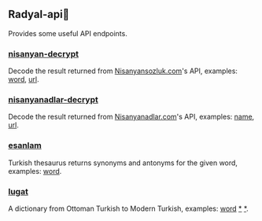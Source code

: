 ## Radyal-api🔌

Provides some useful API endpoints.

### [nisanyan-decrypt](https://radyal-api.vercel.app/api/nisanyan-decrypt)

Decode the result returned from [Nisanyansozluk.com](https://www.nisanyansozluk.com/)'s API, examples: [word](https://radyal-api.vercel.app/api/nisanyan-decrypt?word=sanat), [url](https://radyal-api.vercel.app/api/nisanyan-decrypt?url=https%3A%2F%2Fwww.nisanyansozluk.com%2Fapi%2Fwords%2Fsanat%3Fsession%3D1).

### [nisanyanadlar-decrypt](https://radyal-api.vercel.app/api/nisanyanadlar-decrypt)

Decode the result returned from [Nisanyanadlar.com](https://www.nisanyanadlar.com/)'s API, examples: [name](https://radyal-api.vercel.app/api/nisanyanadlar-decrypt?name=tigin), [url](https://radyal-api.vercel.app/api/nisanyanadlar-decrypt?url=https%3A%2F%2Fwww.nisanyanadlar.com%2F_next%2Fdata%2FklooaWK-oYLSRLaRfKKMh%2Fisim%2FTigin.json%3Fname%3DTigin).

### [esanlam](https://radyal-api.vercel.app/api/esanlam)

Turkish thesaurus returns synonyms and antonyms for the given word, examples: [word](https://radyal-api.vercel.app/api/esanlam?word=durmak).

### [lugat](https://radyal-api.vercel.app/api/lugat)

A dictionary from Ottoman Turkish to Modern Turkish, examples: [word](https://radyal-api.vercel.app/api/lugat?word=divane) [\*](https://radyal-api.vercel.app/api/lugat?word=dîvâne) [\*](https://radyal-api.vercel.app/api/lugat?word=د۪يوَانَه).
